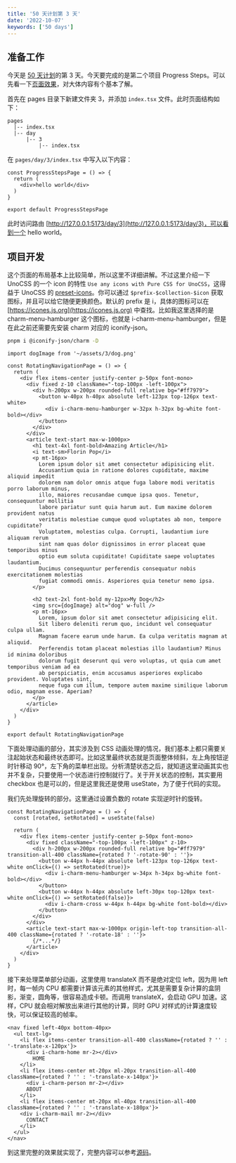 ```yaml
---
title: '50 天计划第 3 天'
date: '2022-10-07'
keywords: ['50 days']
---
```


## 准备工作

今天是 [50 天计划](https://yunhan.fun/notes/50-days-plan)的第 3 天。今天要完成的是第二个项目 Progress Steps。可以先看一下[页面效果](https://50projects50days-react.netlify.app/day/3)，对大体内容有个基本了解。

首先在 pages 目录下新建文件夹 3，并添加 `index.tsx` 文件。此时页面结构如下：

```plain
pages
  |-- index.tsx
  |-- day
      |-- 3
          |-- index.tsx
```

在 `pages/day/3/index.tsx` 中写入以下内容：

```tsx
const ProgressStepsPage = () => {
  return (
    <div>hello world</div>
  )
}

export default ProgressStepsPage
```

此时访问路由 [http://127.0.0.1:5173/day/3](http://127.0.0.1:5173/day/3)，可以看到一个 hello world。

## 项目开发

这个页面的布局基本上比较简单，所以这里不详细讲解。不过这里介绍一下 UnoCSS 的一个 icon 的特性 `Use any icons with Pure CSS for UnoCSS`，这得益于 UnoCSS 的 [preset-icons](https://github.com/unocss/unocss/tree/main/packages/preset-icons)。你可以通过 `$prefix-$collection-$icon` 获取图标，并且可以给它随便更换颜色。默认的 prefix 是 i，具体的图标可以在 [https://icones.js.org](https://icones.js.org) 中查找。比如我这里选择的是 charm-menu-hamburger 这个图标，也就是 i-charm-menu-hamburger，但是在此之前还需要先安装 charm 对应的 iconify-json。

```bash
pnpm i @iconify-json/charm -D
```

```tsx
import dogImage from '~/assets/3/dog.png'

const RotatingNavigationPage = () => {
  return (
    <div flex items-center justify-center p-50px font-mono>
      <div fixed z-10 className="-top-100px -left-100px">
        <div h-200px w-200px rounded-full relative bg="#ff7979">
          <button w-40px h-40px absolute left-123px top-126px text-white>
            <div i-charm-menu-hamburger w-32px h-32px bg-white font-bold></div>
          </button>
        </div>
      </div>
      <article text-start max-w-1000px>
        <h1 text-4xl font-bold>Amazing Article</h1>
        <i text-sm>Florin Pop</i>
        <p mt-16px>
          Lorem ipsum dolor sit amet consectetur adipisicing elit.
          Accusantium quia in ratione dolores cupiditate, maxime aliquid impedit
          dolorem nam dolor omnis atque fuga labore modi veritatis porro laborum minus,
          illo, maiores recusandae cumque ipsa quos. Tenetur, consequuntur mollitia
          labore pariatur sunt quia harum aut. Eum maxime dolorem provident natus
          veritatis molestiae cumque quod voluptates ab non, tempore cupiditate?
          Voluptatem, molestias culpa. Corrupti, laudantium iure aliquam rerum
          sint nam quas dolor dignissimos in error placeat quae temporibus minus
          optio eum soluta cupiditate! Cupiditate saepe voluptates laudantium.
          Ducimus consequuntur perferendis consequatur nobis exercitationem molestias
          fugiat commodi omnis. Asperiores quia tenetur nemo ipsa.
        </p>

        <h2 text-2xl font-bold my-12px>My Dog</h2>
        <img src={dogImage} alt="dog" w-full />
        <p mt-16px>
          Lorem, ipsum dolor sit amet consectetur adipisicing elit.
          Sit libero deleniti rerum quo, incidunt vel consequatur culpa ullam.
          Magnam facere earum unde harum. Ea culpa veritatis magnam at aliquid.
          Perferendis totam placeat molestias illo laudantium? Minus id minima doloribus
          dolorum fugit deserunt qui vero voluptas, ut quia cum amet temporibus veniam ad ea
          ab perspiciatis, enim accusamus asperiores explicabo provident. Voluptates sint,
          neque fuga cum illum, tempore autem maxime similique laborum odio, magnam esse. Aperiam?
        </p>
      </article>
    </div>
  )
}

export default RotatingNavigationPage
```

下面处理动画的部分，其实涉及到 CSS 动画处理的情况，我们基本上都只需要关注起始状态和最终状态即可。比如这里最终状态就是页面整体倾斜，左上角按钮逆时针移动 90°，左下角的菜单栏出现。分析清楚状态之后，就知道这里动画其实也并不复杂，只要使用一个状态进行控制就行了。关于开关状态的控制，其实要用 checkbox 也是可以的，但是这里我还是使用 useState，为了便于代码的实现。

我们先处理旋转的部分。这里通过设置负数的 rotate 实现逆时针的旋转。

```tsx
const RotatingNavigationPage = () => {
  const [rotated, setRotated] = useState(false)

  return (
    <div flex items-center justify-center p-50px font-mono>
      <div fixed className="-top-100px -left-100px" z-10>
        <div h-200px w-200px rounded-full relative bg="#ff7979" transition-all-400 className={rotated ? '-rotate-90' : ''}>
          <button w-44px h-44px absolute left-123px top-126px text-white onClick={() => setRotated(true)}>
            <div i-charm-menu-hamburger w-34px h-34px bg-white font-bold></div>
          </button>
          <button w-44px h-44px absolute left-30px top-120px text-white onClick={() => setRotated(false)}>
            <div i-charm-cross w-44px h-44px bg-white font-bold></div>
          </button>
        </div>
      </div>
      <article text-start max-w-1000px origin-left-top transition-all-400 className={rotated ? '-rotate-18' : ''}>
        {/*...*/}
      </article>
    </div>
  )
}
```

接下来处理菜单部分动画，这里使用 translateX 而不是绝对定位 left，因为用 left 时，每一帧内 CPU 都需要计算该元素的其他样式，尤其是需要复杂计算的盒阴影，渐变，圆角等，很容易造成卡顿。而调用 translateX，会启动 GPU 加速。这样，CPU 就会相对解放出来进行其他的计算，同时 GPU 对样式的计算速度较快，可以保证较高的帧率。

```tsx
<nav fixed left-40px bottom-40px>
  <ul text-lg>
    <li flex items-center transition-all-400 className={rotated ? '' : '-translate-x-120px'}>
      <div i-charm-home mr-2></div>
        HOME
    </li>
    <li flex items-center mt-20px ml-20px transition-all-400 className={rotated ? '' : '-translate-x-140px'}>
      <div i-charm-person mr-2></div>
      ABOUT
    </li>
    <li flex items-center mt-20px ml-40px transition-all-400 className={rotated ? '' : '-translate-x-180px'}>
    <div i-charm-mail mr-2></div>
      CONTACT
    </li>
  </ul>
</nav>
```

到这里完整的效果就实现了，完整内容可以参考[源码](https://github.com/Flower-F/50projects50days/blob/main/src/pages/day/3/index.tsx)。
